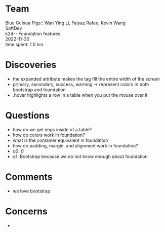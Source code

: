 # Team
Blue Guinea Pigs:: Wan Ying Li, Faiyaz Rafee, Kevin Wang  
SoftDev  
k24-- Foundation features  
2022-11-30  
time spent: 1.0 hrs  

# Discoveries
* the expanded attribute makes the tag fill the entire width of the screen
* primary, secondary, success, warning -> represent colors in both bootstrap and foundation
* .hover highlights a row in a table when you put the mouse over it

# Questions
* how do we get imgs inside of a table?
* how do colors work in foundation?
* what is the container equivalent in foundation
* how do padding, margin, and alignment work in foundation?
* q0: 0
* q1: Bootstrap because we do not know enough about foundation

# Comments
* we love bootstrap

# Concerns
* 
